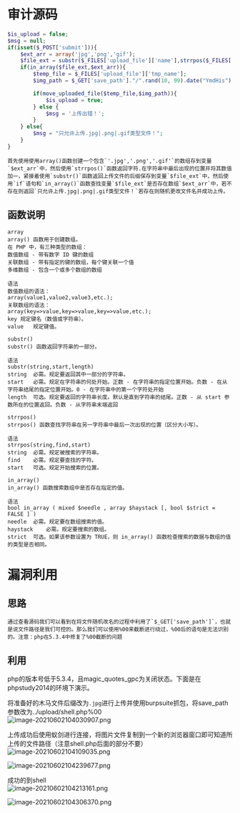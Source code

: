 
# 审计源码
```php
$is_upload = false;
$msg = null;
if(isset($_POST['submit'])){
    $ext_arr = array('jpg','png','gif');
    $file_ext = substr($_FILES['upload_file']['name'],strrpos($_FILES['upload_file']['name'],".")+1);
    if(in_array($file_ext,$ext_arr)){
        $temp_file = $_FILES['upload_file']['tmp_name'];
        $img_path = $_GET['save_path']."/".rand(10, 99).date("YmdHis").".".$file_ext;

        if(move_uploaded_file($temp_file,$img_path)){
            $is_upload = true;
        } else {
            $msg = '上传出错！';
        }
    } else{
        $msg = "只允许上传.jpg|.png|.gif类型文件！";
    }
}
```

	首先使用使用array()函数创建一个包含`'.jpg','.png','.gif'`的数组存到变量`$ext_arr`中，然后使用`strrpos()`函数返回字符.在字符串中最后出现的位置并将其数值加一，紧接着使用`substr()`函数返回上传文件的后缀保存到变量`$file_ext`中，然后使用`if`语句和`in_array()`函数查找变量`$file_ext`是否存在数组`$ext_arr`中，若不存在则返回`只允许上传.jpg|.png|.gif类型文件！`若存在则随机更改文件名并成功上传。


## 函数说明
```
array
array() 函数用于创建数组。
在 PHP 中，有三种类型的数组：
数值数组 - 带有数字 ID 键的数组
关联数组 - 带有指定的键的数组，每个键关联一个值
多维数组 - 包含一个或多个数组的数组

语法
数值数组的语法：
array(value1,value2,value3,etc.);
关联数组的语法：
array(key=>value,key=>value,key=>value,etc.);
key	规定键名（数值或字符串）。
value	规定键值。
```

```
substr()
substr() 函数返回字符串的一部分。

语法
substr(string,start,length)
string	必需。规定要返回其中一部分的字符串。
start	必需。规定在字符串的何处开始。正数 - 在字符串的指定位置开始。负数 - 在从字符串结尾的指定位置开始。0 - 在字符串中的第一个字符处开始
length	可选。规定要返回的字符串长度。默认是直到字符串的结尾。正数 - 从 start 参数所在的位置返回。负数 - 从字符串末端返回
```

```
strrpos()
strrpos() 函数查找字符串在另一字符串中最后一次出现的位置（区分大小写）。

语法
strrpos(string,find,start)
string	必需。规定被搜索的字符串。
find	必需。规定要查找的字符。
start	可选。规定开始搜索的位置。
```

```
in_array()
in_array() 函数搜索数组中是否存在指定的值。

语法
bool in_array ( mixed $needle , array $haystack [, bool $strict = FALSE ] )
needle	必需。规定要在数组搜索的值。
haystack	必需。规定要搜索的数组。
strict	可选。如果该参数设置为 TRUE，则 in_array() 函数检查搜索的数据与数组的值的类型是否相同。
```


# 漏洞利用

## 思路
	通过查看源码我们可以看到在将文件随机改名的过程中利用了`$_GET['save_path']`，也就是说文件路径是我们可控的。那么我们可以使用%00来截断进行绕过，%00后的语句是无法识别的。注意：php在5.3.4中修复了%00截断的问题


## 利用
php的版本号低于5.3.4，且magic_quotes_gpc为关闭状态。下面是在phpstudy2014的环境下演示。

将准备好的木马文件后缀改为`.jpg`进行上传并使用burpsuite抓包，将save_path参数改为../upload/shell.php%00<br />![image-20210602104030907.png](_img/assets/1656468668033-c7ced590-6419-4a32-93f9-4cf56093f276.png)

上传成功后使用蚁剑进行连接，将图片文件复制到一个新的浏览器窗口即可知道所上传的文件路径（注意shell.php后面的部分不要）<br />![image-20210602104109035.png](_img/assets/1656468672816-24e0feca-8f94-4dd3-8824-1a211a80c1e7.png)

![image-20210602104239677.png](_img/assets/1656468676399-6c715e6d-757f-4fa4-b4a3-da8f6d5866d8.png)

成功的到shell<br />![image-20210602104213161.png](_img/assets/1656468679905-a9d056e3-1365-471c-9a5c-f0d23e86e255.png)

![image-20210602104306370.png](_img/assets/1656468683108-1a8b673c-22f5-4131-ba4b-eef5f3a6c479.png)
